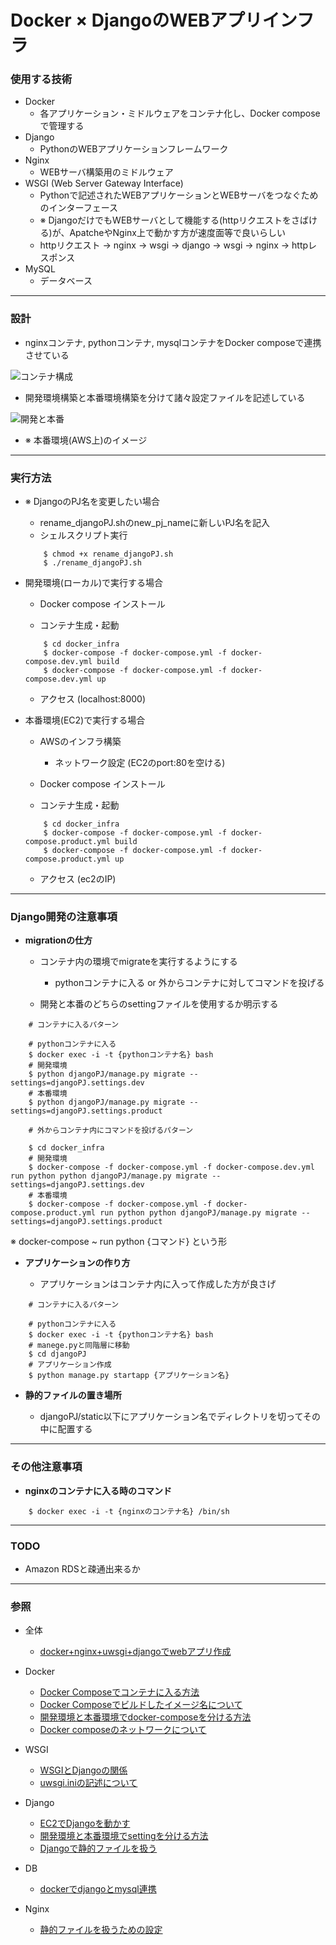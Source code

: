 # Docker × DjangoのWEBアプリインフラ

### 使用する技術

- Docker
	- 各アプリケーション・ミドルウェアをコンテナ化し、Docker composeで管理する
- Django
	- PythonのWEBアプリケーションフレームワーク
- Nginx
	- WEBサーバ構築用のミドルウェア
- WSGI (Web Server Gateway Interface)
	- Pythonで記述されたWEBアプリケーションとWEBサーバをつなぐためのインターフェース
	- ※ DjangoだけでもWEBサーバとして機能する(httpリクエストをさばける)が、ApatcheやNginx上で動かす方が速度面等で良いらしい 
	- httpリクエスト → nginx → wsgi → django → wsgi → nginx → httpレスポンス
- MySQL
	- データベース 

-----

### 設計

- nginxコンテナ, pythonコンテナ, mysqlコンテナをDocker composeで連携させている 

![コンテナ構成](img/コンテナ構成.png)

- 開発環境構築と本番環境構築を分けて諸々設定ファイルを記述している

![開発と本番](img/開発と本番.png)


- ※ 本番環境(AWS上)のイメージ

----

### 実行方法

- ※ DjangoのPJ名を変更したい場合
	- rename\_djangoPJ.shのnew\_pj\_nameに新しいPJ名を記入
	- シェルスクリプト実行  

	```
		$ chmod +x rename_djangoPJ.sh
		$ ./rename_djangoPJ.sh
	```

- 開発環境(ローカル)で実行する場合

	- Docker compose インストール

	- コンテナ生成・起動

	```
		$ cd docker_infra
		$ docker-compose -f docker-compose.yml -f docker-compose.dev.yml build  
		$ docker-compose -f docker-compose.yml -f docker-compose.dev.yml up
	```
	
	- アクセス (localhost:8000) 
	

- 本番環境(EC2)で実行する場合
	- AWSのインフラ構築	 	

		- ネットワーク設定 (EC2のport:80を空ける)
	
	- Docker compose インストール

	- コンテナ生成・起動

	```
		$ cd docker_infra
		$ docker-compose -f docker-compose.yml -f docker-compose.product.yml build  
		$ docker-compose -f docker-compose.yml -f docker-compose.product.yml up
	```
	
	- アクセス (ec2のIP)

---
### Django開発の注意事項

- <b>migrationの仕方</b>

	- コンテナ内の環境でmigrateを実行するようにする
		- pythonコンテナに入る or 外からコンテナに対してコマンドを投げる 
   
	- 開発と本番のどちらのsettingファイルを使用するか明示する

```
	# コンテナに入るパターン
	
	# pythonコンテナに入る
	$ docker exec -i -t {pythonコンテナ名} bash
	# 開発環境
	$ python djangoPJ/manage.py migrate --settings=djangoPJ.settings.dev
	# 本番環境
	$ python djangoPJ/manage.py migrate --settings=djangoPJ.settings.product
```

```
	# 外からコンテナ内にコマンドを投げるパターン
	
	$ cd docker_infra
	# 開発環境
	$ docker-compose -f docker-compose.yml -f docker-compose.dev.yml run python python djangoPJ/manage.py migrate --settings=djangoPJ.settings.dev
	# 本番環境
	$ docker-compose -f docker-compose.yml -f docker-compose.product.yml run python python djangoPJ/manage.py migrate --settings=djangoPJ.settings.product
``` 
※ docker-compose ~ run python {コマンド} という形 


- <b>アプリケーションの作り方</b>

	- アプリケーションはコンテナ内に入って作成した方が良さげ

```
	# コンテナに入るパターン
	
	# pythonコンテナに入る
	$ docker exec -i -t {pythonコンテナ名} bash
	# manege.pyと同階層に移動
	$ cd djangoPJ
	# アプリケーション作成
	$ python manage.py startapp {アプリケーション名}
```

- <b>静的ファイルの置き場所</b>

	- djangoPJ/static以下にアプリケーション名でディレクトリを切ってその中に配置する

---
### その他注意事項

- <b>nginxのコンテナに入る時のコマンド</b>

```
	$ docker exec -i -t {nginxのコンテナ名} /bin/sh	
```


---

### TODO

- Amazon RDSと疎通出来るか

---

### 参照

- 全体
	- [docker+nginx+uwsgi+djangoでwebアプリ作成](https://qiita.com/hayatetabata/items/7b51acedeb3d4e84dd12) 

- Docker
	- [Docker Composeでコンテナに入る方法](https://qiita.com/setouchi/items/ebfeefb7d5b129002177) 
	- [Docker Composeでビルドしたイメージ名について](https://amaya382.hatenablog.jp/entry/2017/04/03/034002)
	- [開発環境と本番環境でdocker-composeを分ける方法](https://qiita.com/urouro_n/items/6a026eb635cc7d0e034f)
	- [Docker composeのネットワークについて](https://qiita.com/roba4coding/items/efd3a38db08eb476d412)
	
- WSGI
	- [WSGIとDjangoの関係](http://d.hatena.ne.jp/hirokiky/20121001/1349098637) 
	- [uwsgi.iniの記述について](https://qiita.com/hogemax/items/a3b04f0e848f52ff888e)

- Django
	- [EC2でDjangoを動かす](https://qiita.com/kur/items/fb75354ee53671c79614) 
	- [開発環境と本番環境でsettingを分ける方法](https://qiita.com/okoppe8/items/e60d35f55188c0ab9ecc)
	- [Djangoで静的ファイルを扱う](http://djandjan.hateblo.jp/entry/2018/03/08/225014) 

- DB
	- [dockerでdjangoとmysql連携](https://qiita.com/cortyuming/items/e587fc045ee7424466b0) 

- Nginx
	- [静的ファイルを扱うための設定](https://qiita.com/NickelCreate/items/bed3dc9d088b57127ba7)